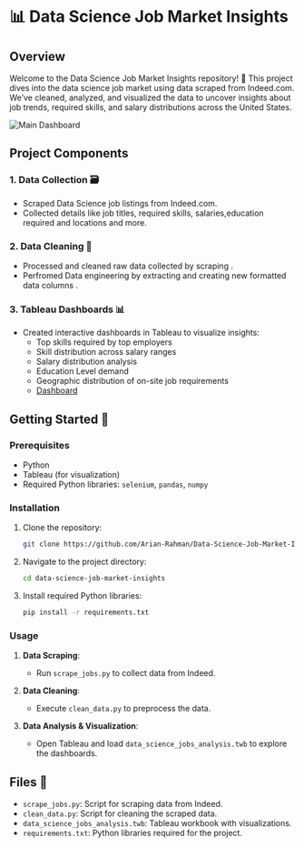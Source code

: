 # 📊 Data Science Job Market Insights

## Overview

Welcome to the Data Science Job Market Insights repository! 🎉 This project dives into the data science job market using data scraped from Indeed.com. We’ve cleaned, analyzed, and visualized the data to uncover insights about job trends, required skills, and salary distributions across the United States.

![Main Dashboard](https://github.com/user-attachments/assets/69b555d0-cb79-4583-a049-5e6fc05fef8b)


## Project Components

### 1. Data Collection 🗃️
- Scraped Data Science job listings from Indeed.com.
- Collected details like job titles, required skills, salaries,education required and locations and more.

### 2. Data Cleaning 🧹
- Processed and cleaned raw data collected by scraping .
- Perfromed Data engineering by extracting and creating new formatted data columns .

### 3. Tableau Dashboards 📊
- Created interactive dashboards in Tableau to visualize insights:
  - Top skills required by top employers
  - Skill distribution across salary ranges
  - Salary distribution analysis
  - Education Level demand 
  - Geographic distribution of on-site job requirements
  - [Dashboard](https://public.tableau.com/views/DataScienceJobVizfromIndeed_com/Dashboard1?:language=en-US&publish=yes&:sid=6F51DA7D92EF4481982A5A7A5FF73F18-0:0&:redirect=auth&:display_count=n&:origin=viz_share_link)
    

## Getting Started 🚀

### Prerequisites

- Python 
- Tableau (for visualization)
- Required Python libraries: `selenium`, `pandas`, `numpy`

### Installation

1. Clone the repository:
   ```bash
   git clone https://github.com/Arian-Rahman/Data-Science-Job-Market-Insights.git
2. Navigate to the project directory:
   ```bash
   cd data-science-job-market-insights
3. Install required Python libraries:
   ```bash
   pip install -r requirements.txt
### Usage

1. **Data Scraping**:
   - Run `scrape_jobs.py` to collect data from Indeed.

2. **Data Cleaning**:
   - Execute `clean_data.py` to preprocess the data.

3. **Data Analysis & Visualization**:
   - Open Tableau and load `data_science_jobs_analysis.twb` to explore the dashboards.
     
## Files 📂

- `scrape_jobs.py`: Script for scraping data from Indeed.
- `clean_data.py`: Script for cleaning the scraped data.
- `data_science_jobs_analysis.twb`: Tableau workbook with visualizations.
- `requirements.txt`: Python libraries required for the project.


   
